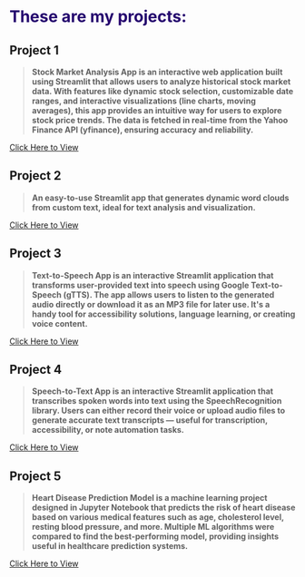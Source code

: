 <h1 style="color:#26046F;"><i class="fas fa-project-diagram"></i> These are my projects:</h1>

## **Project 1**
> **Stock Market Analysis App is an interactive web application built using Streamlit that allows users to analyze historical stock market data. With features like dynamic stock selection, customizable date ranges, and interactive visualizations (line charts, moving averages), this app provides an intuitive way for users to explore stock price trends. The data is fetched in real-time from the Yahoo Finance API (yfinance), ensuring accuracy and reliability.**
> 
[Click Here to View](./projects/project_1.md)

## **Project 2**
> **An easy-to-use Streamlit app that generates dynamic word clouds from custom text, ideal for text analysis and visualization.**
> 
[Click Here to View](./projects/project_2.md)

## **Project 3**
> **Text-to-Speech App is an interactive Streamlit application that transforms user-provided text into speech using Google Text-to-Speech (gTTS). The app allows users to listen to the generated audio directly or download it as an MP3 file for later use. It's a handy tool for accessibility solutions, language learning, or creating voice content.**
> 
[Click Here to View](./projects/project_3.md)

## **Project 4**
> **Speech-to-Text App is an interactive Streamlit application that transcribes spoken words into text using the SpeechRecognition library. Users can either record their voice or upload audio files to generate accurate text transcripts — useful for transcription, accessibility, or note automation tasks.**
>
[Click Here to View](./projects/project_4.md)

## **Project 5**
> **Heart Disease Prediction Model is a machine learning project designed in Jupyter Notebook that predicts the risk of heart disease based on various medical features such as age, cholesterol level, resting blood pressure, and more. Multiple ML algorithms were compared to find the best-performing model, providing insights useful in healthcare prediction systems.**
>
[Click Here to View](./projects/project_5.md)